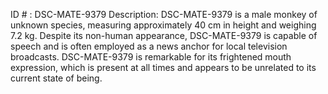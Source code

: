 ID # : DSC-MATE-9379
Description: DSC-MATE-9379 is a male monkey of unknown species, measuring approximately 40 cm in height and weighing 7.2 kg. Despite its non-human appearance, DSC-MATE-9379 is capable of speech and is often employed as a news anchor for local television broadcasts. DSC-MATE-9379 is remarkable for its frightened mouth expression, which is present at all times and appears to be unrelated to its current state of being.